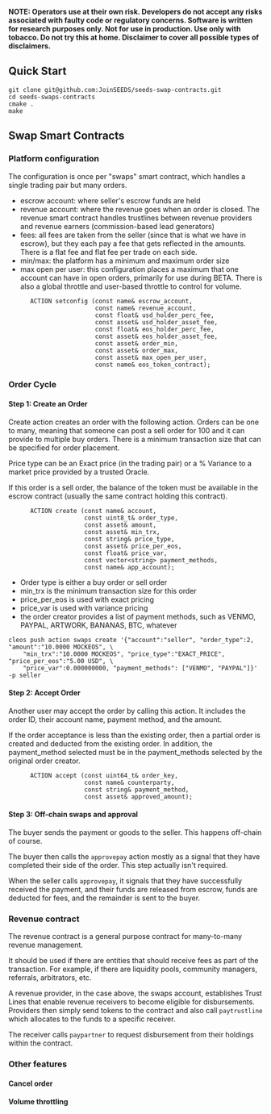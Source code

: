 **NOTE: Operators use at their own risk. Developers do not accept any risks associated with faulty code or regulatory concerns. Software is written for research purposes only. Not for use in production. Use only with tobacco. Do not try this at home. Disclaimer to cover all possible types of disclaimers.**

## Quick Start
```
git clone git@github.com:JoinSEEDS/seeds-swap-contracts.git
cd seeds-swaps-contracts
cmake .
make
```

## Swap Smart Contracts
### Platform configuration
The configuration is once per "swaps" smart contract, which handles a single trading pair but many orders. 

- escrow account: where seller's escrow funds are held
- revenue account: where the revenue goes when an order is closed. The revenue smart contract handles trustlines between revenue providers and revenue earners (commission-based lead generators)
- fees: all fees are taken from the seller (since that is what we have in escrow), but they each pay a fee that gets reflected in the amounts. There is a flat fee and flat fee per trade on each side.
- min/max: the platform has a minimum and maximum order size
- max open per user: this configuration places a maximum that one account can have in open orders, primarily for use during BETA. There is also a global throttle and user-based throttle to control for volume.

```
      ACTION setconfig (const name& escrow_account,
                        const name& revenue_account,
                        const float& usd_holder_perc_fee,
                        const asset& usd_holder_asset_fee,
                        const float& eos_holder_perc_fee,
                        const asset& eos_holder_asset_fee,
                        const asset& order_min,
                        const asset& order_max,
                        const asset& max_open_per_user,
                        const name& eos_token_contract);
```

### Order Cycle
#### Step 1: Create an Order
Create action creates an order with the following action. Orders can be one to many, meaning that someone can post a sell order for 100 and it can provide to multiple buy orders.  There is a minimum transaction size that can be specified for order placement.

Price type can be an Exact price (in the trading pair) or a % Variance to a market price provided by a trusted Oracle.

If this order is a sell order, the balance of the token must be available in the escrow contract (usually the same contract holding this contract).

```
      ACTION create (const name& account, 
                     const uint8_t& order_type, 
                     const asset& amount, 
                     const asset& min_trx,
                     const string& price_type, 
                     const asset& price_per_eos,
                     const float& price_var, 
                     const vector<string> payment_methods,
                     const name& app_account);
```

- Order type is either a buy order or sell order
- min_trx is the minimum transaction size for this order 
- price_per_eos is used with exact pricing
- price_var is used with variance pricing
- the order creator provides a list of payment methods, such as VENMO, PAYPAL, ARTWORK, BANANAS, BTC, whatever


```
cleos push action swaps create '{"account":"seller", "order_type":2, "amount":"10.0000 MOCKEOS", \
    "min_trx":"10.0000 MOCKEOS", "price_type":"EXACT_PRICE", "price_per_eos":"5.00 USD", \
    "price_var":0.000000000, "payment_methods": ["VENMO", "PAYPAL"]}' -p seller
```

#### Step 2: Accept Order
Another user may accept the order by calling this action. It includes the order ID, their account name, payment method, and the amount.  

If the order acceptance is less than the existing order, then a partial order is created and deducted from the existing order.  In addition, the payment_method selected must be in the payment_methods selected by the original order creator.

```
      ACTION accept (const uint64_t& order_key,
                     const name& counterparty,
                     const string& payment_method, 
                     const asset& approved_amount);
```

#### Step 3: Off-chain swaps and approval
The buyer sends the payment or goods to the seller. This happens off-chain of course.

The buyer then calls the ```approvepay``` action mostly as a signal that they have completed their side of the order.  This step actually isn't required.

When the seller calls ```approvepay```, it signals that they have successfully received the payment, and their funds are released from escrow, funds are deducted for fees, and the remainder is sent to the buyer.

### Revenue contract
The revenue contract is a general purpose contract for many-to-many revenue management.

It should be used if there are entities that should receive fees as part of the transaction. For example, if there are liquidity pools, community managers, referrals, arbitrators, etc.  

A revenue provider, in the case above, the swaps account, establishes Trust Lines that enable revenue receivers to become eligible for disbursements. Providers then simply send tokens to the contract and also call ```paytrustline``` which allocates to the funds to a specific receiver. 

The receiver calls ```paypartner``` to request disbursement from their holdings within the contract.

### Other features
#### Cancel order
#### Volume throttling
